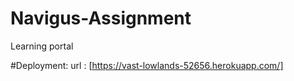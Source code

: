 # Navigus-Assignment
Learning portal

#Deployment:
url : [https://vast-lowlands-52656.herokuapp.com/]
